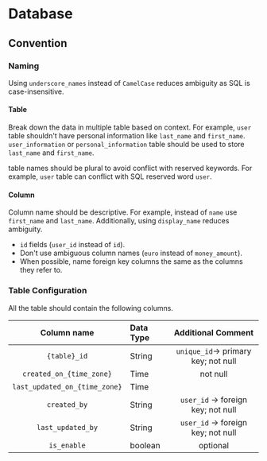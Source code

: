 # Database
## Convention
### Naming
Using `underscore_names` instead of `CamelCase` reduces ambiguity as SQL is case-insensitive.

#### Table
Break down the data in multiple table based on context. For example, `user` table shouldn't have personal information like `last_name` and `first_name`. `user_information` or `personal_information` table should be used to store `last_name` and `first_name`. 

table names should be plural to avoid conflict with reserved keywords. For example, `user` table can conflict with SQL reserved word `user`. 
#### Column
  Column name should be descriptive. For example, instead of `name` use `first_name` and `last_name`. Additionally, using `display_name` reduces ambiguity. 
  - `id` fields (`user_id` instead of `id`).
  - Don't use ambiguous column names (`euro` instead of `money_amount`).
  - When possible, name foreign key columns the same as the columns they refer to.
### Table Configuration
All the table should contain the following columns.

|          Column name          | Data Type |         Additional Comment          |
|:-----------------------------:|:----------|:-----------------------------------:|
|         `{table}_id`          | String    | `unique_id`-> primary key; not null |
|   `created_on_{time_zone}`    | Time      |              not null               |
| `last_updated_on_{time_zone}` | Time      |                                     |
|         `created_by`          | String    | `user_id` -> foreign key; not null  |
|       `last_updated_by`       | String    | `user_id` -> foreign key; not null  |
|          `is_enable`          | boolean   |              optional               |